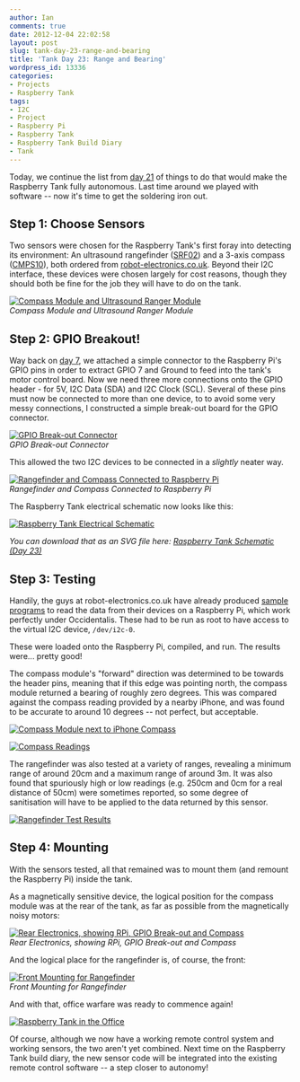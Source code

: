 ```yaml
---
author: Ian
comments: true
date: 2012-12-04 22:02:58
layout: post
slug: tank-day-23-range-and-bearing
title: 'Tank Day 23: Range and Bearing'
wordpress_id: 13336
categories:
- Projects
- Raspberry Tank
tags:
- I2C
- Project
- Raspberry Pi
- Raspberry Tank
- Raspberry Tank Build Diary
- Tank
---
```


Today, we continue the list from [day 21](../tank-day-21-designing-for-autonomy/) of things to do that would make the Raspberry Tank fully autonomous. Last time around we played with software -- now it's time to get the soldering iron out.

## Step 1: Choose Sensors

Two sensors were chosen for the Raspberry Tank's first foray into detecting its environment: An ultrasound rangefinder ([SRF02](http://www.robot-electronics.co.uk/htm/srf02tech.htm)) and a 3-axis compass ([CMPS10](http://www.robot-electronics.co.uk/htm/cmps10doc.htm)), both ordered from [robot-electronics.co.uk](http://www.robot-electronics.co.uk). Beyond their I2C interface, these devices were chosen largely for cost reasons, though they should both be fine for the job they will have to do on the tank.

[![Compass Module and Ultrasound Ranger Module](//files.ianrenton.com/sites/raspberrytank/2012-11-21_14-52-49_919-600x338.jpg)](//files.ianrenton.com/sites/raspberrytank/2012-11-21_14-52-49_919.jpg)<br/>
_Compass Module and Ultrasound Ranger Module_

## Step 2: GPIO Breakout!

Way back on [day 7](../tank-day-7-bridging-the-gap/), we attached a simple connector to the Raspberry Pi's GPIO pins in order to extract GPIO 7 and Ground to feed into the tank's motor control board. Now we need three more connections onto the GPIO header - for 5V, I2C Data (SDA) and I2C Clock (SCL). Several of these pins must now be connected to more than one device, to to avoid some very messy connections, I constructed a simple break-out board for the GPIO connector.

[![GPIO Break-out Connector](//files.ianrenton.com/sites/raspberrytank/2012-11-21_16-29-18_124-600x338.jpg)](//files.ianrenton.com/sites/raspberrytank/2012-11-21_16-29-18_124.jpg)<br/>
_GPIO Break-out Connector_

This allowed the two I2C devices to be connected in a _slightly_ neater way.

[![Rangefinder and Compass Connected to Raspberry Pi](//files.ianrenton.com/sites/raspberrytank/2012-12-04_12-53-18_144-600x310.jpg)](//files.ianrenton.com/sites/raspberrytank/2012-12-04_12-53-18_144.jpg)<br/>
_Rangefinder and Compass Connected to Raspberry Pi_

The Raspberry Tank electrical schematic now looks like this:

[![Raspberry Tank Electrical Schematic](//files.ianrenton.com/sites/raspberrytank/raspberry-tank-schematic-433x500.png)](//files.ianrenton.com/sites/raspberrytank/raspberry-tank-schematic-3.png)

_You can download that as an SVG file here: [Raspberry Tank Schematic (Day 23)](//files.ianrenton.com/sites/raspberrytank/raspberry-tank-schematic-3.svg)_

## Step 3: Testing

Handily, the guys at robot-electronics.co.uk have already produced [sample programs](http://robot-electronics.co.uk/htm/raspberry_pi_examples.htm) to read the data from their devices on a Raspberry Pi, which work perfectly under Occidentalis. These had to be run as root to have access to the virtual I2C device, `/dev/i2c-0`.

These were loaded onto the Raspberry Pi, compiled, and run. The results were... pretty good!

The compass module's "forward" direction was determined to be towards the header pins, meaning that if this edge was pointing north, the compass module returned a bearing of roughly zero degrees. This was compared against the compass reading provided by a nearby iPhone, and was found to be accurate to around 10 degrees -- not perfect, but acceptable.

[![Compass Module next to iPhone Compass](//files.ianrenton.com/sites/raspberrytank/2012-12-04_12-43-26_835.jpg)](//files.ianrenton.com/sites/raspberrytank/2012-12-04_12-43-26_835.jpg)

[![Compass Readings](//files.ianrenton.com/sites/raspberrytank/compasstest.png)](//files.ianrenton.com/sites/raspberrytank/compasstest.png)

The rangefinder was also tested at a variety of ranges, revealing a minimum range of around 20cm and a maximum range of around 3m. It was also found that spuriously high or low readings (e.g. 250cm and 0cm for a real distance of 50cm) were sometimes reported, so some degree of sanitisation will have to be applied to the data returned by this sensor.

[![Rangefinder Test Results](//files.ianrenton.com/sites/raspberrytank/srftest.png)](//files.ianrenton.com/sites/raspberrytank/srftest.png)

## Step 4: Mounting

With the sensors tested, all that remained was to mount them (and remount the Raspberry Pi) inside the tank.

As a magnetically sensitive device, the logical position for the compass module was at the rear of the tank, as far as possible from the magnetically noisy motors:

[![Rear Electronics, showing RPi, GPIO Break-out and Compass](//files.ianrenton.com/sites/raspberrytank/2012-12-04_12-55-38_282-600x338.jpg)](//files.ianrenton.com/sites/raspberrytank/2012-12-04_12-55-38_282.jpg)<br/>_Rear Electronics, showing RPi, GPIO Break-out and Compass_

And the logical place for the rangefinder is, of course, the front:

[![Front Mounting for Rangefinder](//files.ianrenton.com/sites/raspberrytank/2012-12-04_12-58-41_241-600x338.jpg)](//files.ianrenton.com/sites/raspberrytank/2012-12-04_12-58-41_241.jpg)<br/>
_Front Mounting for Rangefinder_

And with that, office warfare was ready to commence again!

[![Raspberry Tank in the Office](//files.ianrenton.com/sites/raspberrytank/2012-12-04_13-00-07_363-600x387.jpg)](//files.ianrenton.com/sites/raspberrytank/2012-12-04_13-00-07_363.jpg)

Of course, although we now have a working remote control system and working sensors, the two aren't yet combined. Next time on the Raspberry Tank build diary, the new sensor code will be integrated into the existing remote control software -- a step closer to autonomy!
